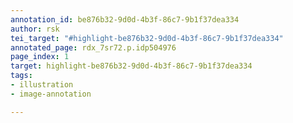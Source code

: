 ```yaml
---
annotation_id: be876b32-9d0d-4b3f-86c7-9b1f37dea334
author: rsk
tei_target: "#highlight-be876b32-9d0d-4b3f-86c7-9b1f37dea334"
annotated_page: rdx_7sr72.p.idp504976
page_index: 1
target: highlight-be876b32-9d0d-4b3f-86c7-9b1f37dea334
tags:
- illustration
- image-annotation

---
```


